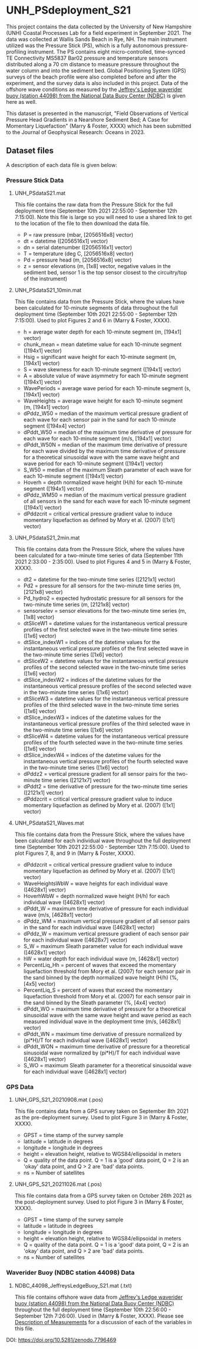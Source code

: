 # UNH_PSdeployment_S21

This project contains the data collected by the University of New Hampshire (UNH) Coastal Processes Lab for a field experiment in September 2021. The data was collected at Wallis Sands Beach in Rye, NH. The main instrument utilized was the Pressure Stick (PS), which is a fully autonomous pressure-profiling instrument. The PS contains eight micro-controlled, time-synced TE Connectivity MS5837 Bar02 pressure and temperature sensors distributed along a 70 cm distance to measure pressure throughout the water column and into the sediment bed. Global Positioning System (GPS) surveys of the beach profile were also completed before and after the experiment, and the survey data is also included in this project. Data of the offshore wave conditions as measured by the [Jeffrey's Ledge waverider buoy (station 44098) from the National Data Buoy Center (NDBC)](https://www.ndbc.noaa.gov/station_page.php?station=44098) is given here as well.

This dataset is presented in the manuscript, "Field Observations of Vertical Pressure Head Gradients in a Nearshore Sediment Bed; A Case for Momentary Liquefaction" (Marry & Foster, XXXX) which has been submitted to the Journal of Geophysical Research: Oceans in 2023. 

## Dataset files
A description of each data file is given below:

### Pressure Stick Data
1. UNH_PSdataS21.mat

    This file contains the raw data from the Pressure Stick for the full deployment time (September 10th 2021 22:55:00 - September 12th 7:15:00). Note this file is large so you will need to use a shared link to get to the location of the file to then download the data file.
    - P = raw pressure (mbar, [2056516x8] vector) 
    - dt = datetime ([2056516x1] vector)
    - dn = serial datenumber ([2056516x1] vector)
    - T = temperature (deg C, [2056516x8] vector)
    - Pd = pressure head (m, [2056516x8] vector)
    - z = sensor elevations (m, [1x8] vector, negative values in the sediment bed, sensor 1 is the top sensor closest to the circuitry/top of the instrument)
    
2. UNH_PSdataS21_10min.mat

    This file contains data from the Pressure Stick, where the values have been calculated for 10-minute segments of data throughout the full deployment time (September 10th 2021 22:55:00 - September 12th 7:15:00). Used to plot Figures 2 and 6 in (Marry & Foster, XXXX).
    - h = average water depth for each 10-minute segment (m, [194x1] vector) 
    - chunk_mean = mean datetime value for each 10-minute segment ([194x1] vector)
    - Hsig = significant wave height for each 10-minute segment (m, [194x1] vector)
    - S = wave skewness for each 10-minute segment ([194x1] vector)
    - A = absolute value of wave asymmetry for each 10-minute segment ([194x1] vector)
    - WavePeriods = average wave period for each 10-minute segment (s, [194x1] vector)
    - WaveHeights = average wave height for each 10-minute segment (m, [194x1] vector)
    - dPddz_W50 = median of the maximum vertical pressure gradient of each wave for each sensor pair in the sand for each 10-minute segment ([194x4] vector)
    - dPddt_W50 = median of the maximum time derivative of pressure for each wave for each 10-minute segment (m/s, [194x1] vector)
    - dPddt_W50N = median of the maximum time derivative of pressure for each wave divided by the maximum time derivative of pressure for a theoretical sinusoidal wave with the same wave height and wave period for each 10-minute segment ([194x1] vector)
    - S_W50 = median of the maximum Sleath parameter of each wave for each 10-minute segment ([194x1] vector)
    - Hoverh = depth normalized wave height (H/h) for each 10-minute segment ([194x1] vector)
    - dPddz_WM50 = median of the maximum vertical pressure gradient of all sensors in the sand for each wave for each 10-minute segment ([194x1] vector)
    - dPddzcrit = critical vertical pressure gradient value to induce momentary liquefaction as defined by Mory et al. (2007) ([1x1] vector) 
            
3. UNH_PSdataS21_2min.mat

    This file contains data from the Pressure Stick, where the values have been calculated for a two-minute time series of data (September 11th 2021 2:33:00 - 2:35:00). Used to plot Figures 4 and 5 in (Marry & Foster, XXXX).
    - dt2 = datetime for the two-minute time series ([2121x1] vector) 
    - Pd2 = pressure for all sensors for the two-minute time series (m, [2121x8] vector)
    - Pd_hydro2 = expected hydrostatic pressure for all sensors for the two-minute time series (m, [2121x8] vector)
    - sensorselev = sensor elevations for the two-minute time series (m, [1x8] vector)
    - dtSliceW1 = datetime values for the instantaneous vertical pressure profiles of the first selected wave in the two-minute time series ([1x6] vector)
    - dtSlice_indexW1 = indices of the datetime values for the instantaneous vertical pressure profiles of the first selected wave in the two-minute time series ([1x6] vector)
    - dtSliceW2 = datetime values for the instantaneous vertical pressure profiles of the second selected wave in the two-minute time series ([1x6] vector)
    - dtSlice_indexW2 = indices of the datetime values for the instantaneous vertical pressure profiles of the second selected wave in the two-minute time series ([1x6] vector)
    - dtSliceW3 = datetime values for the instantaneous vertical pressure profiles of the third selected wave in the two-minute time series ([1x6] vector) 
    - dtSlice_indexW3 = indices of the datetime values for the instantaneous vertical pressure profiles of the third selected wave in the two-minute time series ([1x6] vector)
    - dtSliceW4 = datetime values for the instantaneous vertical pressure profiles of the fourth selected wave in the two-minute time series ([1x6] vector) 
    - dtSlice_indexW4 = indices of the datetime values for the instantaneous vertical pressure profiles of the fourth selected wave in the two-minute time series ([1x6] vector)
    - dPddz2 = vertical pressure gradient for all sensor pairs for the two-minute time series ([2121x7] vector)
    - dPddt2 = time derivative of pressure for the two-minute time series ([2121x1] vector)
    - dPddzcrit = critical vertical pressure gradient value to induce momentary liquefaction as defined by Mory et al. (2007) ([1x1] vector)

4. UNH_PSdataS21_Waves.mat

    This file contains data from the Pressure Stick, where the values have been calculated for each individual wave throughout the full deployment time (September 10th 2021 22:55:00 - September 12th 7:15:00). Used to plot Figures 7, 8, and 9 in (Marry & Foster, XXXX).
    - dPddzcrit = critical vertical pressure gradient value to induce momentary liquefaction as defined by Mory et al. (2007) ([1x1] vector)
    - WaveHeightsWbW = wave heights for each individual wave ([4628x1] vector)
    - HoverhWbW = depth normalized wave height (H/h) for each individual wave ([4628x1] vector)
    - dPddt_W = maximum time derivative of pressure for each individual wave (m/s, [4628x1] vector)
    - dPddz_WM = maximum vertical pressure gradient of all sensor pairs in the sand for each individual wave ([4628x1] vector)
    - dPddz_W = maximum vertical pressure gradient of each sensor pair for each individual wave ([4628x7] vector)
    - S_W = maximum Sleath parameter value for each individual wave ([4628x1] vector)
    - hW = water depth for each individual wave (m, [4628x1] vector)
    - PercentLiq_Hh = percent of waves that exceed the momentary liquefaction threshold from Mory et al. (2007) for each sensor pair in the sand binned by the depth normalized wave height (H/h) (%, [4x5] vector)
    - PercentLiq_S = percent of waves that exceed the momentary liquefaction threshold from Mory et al. (2007) for each sensor pair in the sand binned by the Sleath parameter (%, [4x4] vector)
    - dPddt_WO = maximum time derivative of pressure for a theoretical sinusoidal wave with the same wave height and wave period as each measured individual wave in the deployment time (m/s, [4628x1] vector)
    - dPddt_WN = maximum time derivative of pressure normalized by (pi*H)/T for each individual wave ([4628x1] vector)
    - dPddt_WON = maximum time derivative of pressure for a theoretical sinusoidal wave normalized by (pi*H)/T for each individual wave ([4628x1] vector)
    - S_WO = maximum Sleath parameter for a theoretical sinusoidal wave for each individual wave ([4628x1] vector)            

### GPS Data
1. UNH_GPS_S21_20210908.mat (.pos)

    This file contains data from a GPS survey taken on September 8th 2021 as the pre-deployment survey. Used to plot Figure 3 in (Marry & Foster, XXXX). 
    - GPST = time stamp of the survey sample 
    - latitude = latitude in degrees
    - longitude = longitude in degrees
    - height = elevation height, relative to WGS84/ellipsoidal in meters
    - Q = quality of the data point. Q = 1 is a 'good' data point, Q = 2 is an 'okay' data point, and Q > 2 are 'bad' data points. 
    - ns = Number of satellites
    
2. UNH_GPS_S21_20211026.mat (.pos)

    This file contains data from a GPS survey taken on October 26th 2021 as the post-deployment survey. Used to plot Figure 3 in (Marry & Foster, XXXX). 
    - GPST = time stamp of the survey sample 
    - latitude = latitude in degrees
    - longitude = longitude in degrees
    - height = elevation height, relative to WGS84/ellipsoidal in meters
    - Q = quality of the data point. Q = 1 is a 'good' data point, Q = 2 is an 'okay' data point, and Q > 2 are 'bad' data points. 
    - ns = Number of satellites

### Waverider Buoy (NDBC station 44098) Data
1. NDBC_44098_JeffreysLedgeBuoy_S21.mat (.txt)

    This file contains offshore wave data from [Jeffrey's Ledge waverider buoy (station 44098) from the National Data Buoy Center (NDBC)](https://www.ndbc.noaa.gov/station_page.php?station=44098) throughout the full deployment time (September 10th 22:56:00 - September 12th 7:26:00). Used in (Marry & Foster, XXXX). Please see [Description of Measurements](https://www.ndbc.noaa.gov/measdes.shtml) for a discussion of each of the variables in this file.
    
DOI: https://doi.org/10.5281/zenodo.7796469

